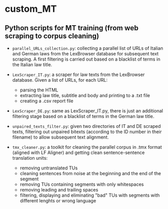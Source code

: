 # custom_MT
## Python scripts for MT training (from web scraping to corpus cleaning)

- `parallel_URLs_collection.py`:		collecting a parallel list of URLs of Italian and German laws from the LexBrowser database for subsequent text 
						scraping. A first filtering is carried out based on a blacklist of terms in the Italian law title.


- `LexScraper_IT.py`:   	a scraper for law texts from the LexBrowser database.
   	 			Given a list of URLs, for each URL:
  - parsing the HTML
  - extracting law title, subtitle and body and printing to a .txt file
  - creating a .csv report file


- `LexScraper_DE.py`:   	same as LexScraper_IT.py, there is just an additional filtering stage based on a blacklist of terms in the German law title.


- `unpaired_texts_filter.py`:   given two directories of IT and DE scraped texts, filtering out unpaired bitexts (according to the ID number in their filename) to 					allow subsequent text alignment.


- `tmx_cleaner.py`:		a toolkit for cleaning the parallel corpus in .tmx format (aligned with LF Aligner) and getting clean sentence-sentence
				translation units:
  - removing untranslated TUs
  - cleaning sentences from noise at the beginning and the end of the segment
  - removing TUs containing segments with only whitespaces
  - removing leading and trailing spaces
  - filtering, displaying and eliminating "bad" TUs with segments with different lenghts or wrong language
